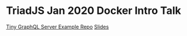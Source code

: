 # TriadJS Jan 2020 Docker Intro Talk

[Tiny GraphQL Server Example Repo][tgql]
[Slides][slide]

[tgql]: https://github.com/braidn/jan-2020-triadjs
[slide]: https://optimistic-sammet-a3dd98.netlify.com/
